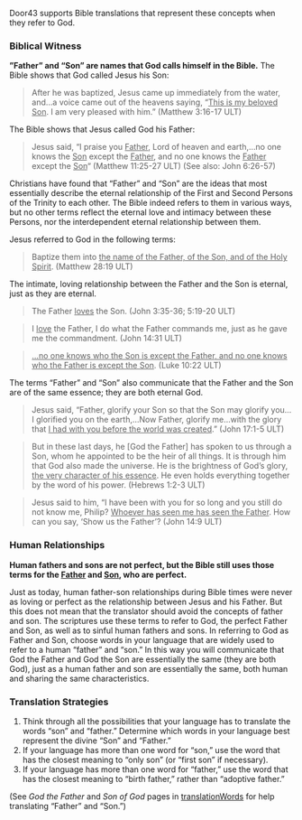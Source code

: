 
Door43 supports Bible translations that represent these concepts when they refer to God.

### Biblical Witness

**”Father” and “Son” are names that God calls himself in the Bible.**
The Bible shows that God called Jesus his Son:

>After he was baptized, Jesus came up immediately from the water, and…a voice came out of the heavens saying, “<u>This is my beloved Son</u>. I am very pleased with him.” (Matthew 3:16-17 ULT)

The Bible shows that Jesus called God his Father:

>Jesus said, “I praise you <u>Father</u>, Lord of heaven and earth,…no one knows the <u>Son</u> except the <u>Father</u>, and no one knows the <u>Father</u> except the <u>Son</u>“ (Matthew 11:25-27 ULT) (See also: John 6:26-57)

Christians have found that “Father” and “Son” are the ideas that most essentially describe the eternal relationship of the First and Second Persons of the Trinity to each other. The Bible indeed refers to them in various ways, but no other terms reflect the eternal love and intimacy between these Persons, nor the interdependent eternal relationship between them.

Jesus referred to God in the following terms:
> Baptize them into <u>the name of the Father, of the Son, and of the Holy Spirit</u>. (Matthew 28:19 ULT)

The intimate, loving relationship between the Father and the Son is eternal, just as they are eternal.

>The Father <u>loves</u> the Son. (John 3:35-36; 5:19-20 ULT)

<blockquote>I <u>love</u> the Father, I do what the Father commands me, just as he gave me the commandment. (John 14:31 ULT)</blockquote>

<blockquote><u>…no one knows who the Son is except the Father, and no one knows who the Father is except the Son</u>. (Luke 10:22 ULT)</blockquote>

The terms “Father” and “Son” also communicate that the Father and the Son are of the same essence; they are both eternal God.

>Jesus said, “Father, glorify your Son so that the Son may glorify you…I glorified you on the earth,…Now Father, glorify me…with the glory that <u>I had with you before the world was created</u>.” (John 17:1-5 ULT)

<blockquote>But in these last days, he [God the Father] has spoken to us through a Son, whom he appointed to be the heir of all things. It is through him that God also made the universe. He is the brightness of God’s glory, <u>the very character of his essence</u>. He even holds everything together by the word of his power. (Hebrews 1:2-3 ULT)</blockquote>

>Jesus said to him, “I have been with you for so long and you still do not know me, Philip? <u>Whoever has seen me has seen the Father</u>. How can you say, ‘Show us the Father’? (John 14:9 ULT)

### Human Relationships

**Human fathers and sons are not perfect, but the Bible still uses those terms for the <u>Father</u> and <u>Son</u>, who are perfect.**

Just as today, human father-son relationships during Bible times were never as loving or perfect as the relationship between Jesus and his Father. But this does not mean that the translator should avoid the concepts of father and son. The scriptures use these terms to refer to God, the perfect Father and Son, as well as to sinful human fathers and sons. In referring to God as Father and Son, choose words in your language that are widely used to refer to a human “father” and “son.” In this way you will communicate that God the Father and God the Son are essentially the same (they are both God), just as a human father and son are essentially the same, both human and sharing the same characteristics.

### Translation Strategies

1. Think through all the possibilities that your language has to translate the words “son” and “father.” Determine which words in your language best represent the divine “Son” and “Father.”
1. If your language has more than one word for “son,” use the word that has the closest meaning to “only son” (or “first son” if necessary).
1. If your language has more than one word for “father,” use the word that has the closest meaning to “birth father,” rather than “adoptive father.”

(See *God the Father* and *Son of God* pages in [translationWords](https://unfoldingword.bible/tw/) for help translating “Father” and “Son.”)
